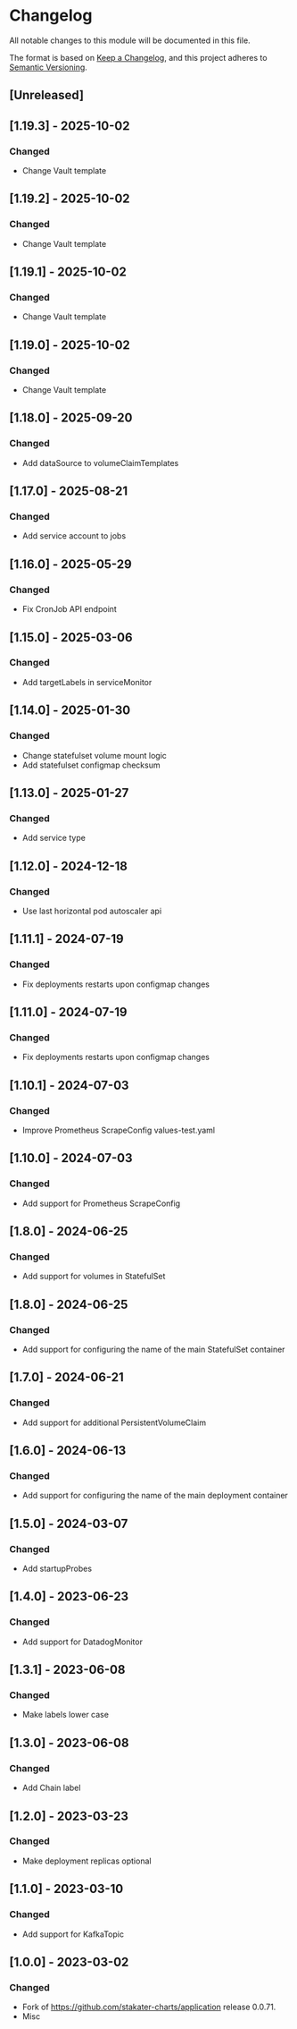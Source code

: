# Changelog

All notable changes to this module will be documented in this file.

The format is based on [Keep a Changelog](https://keepachangelog.com/en/1.0.0/),
and this project adheres to [Semantic Versioning](https://semver.org/spec/v2.0.0.html).

## [Unreleased]

## [1.19.3] - 2025-10-02
### Changed
- Change Vault template

## [1.19.2] - 2025-10-02
### Changed
- Change Vault template

## [1.19.1] - 2025-10-02
### Changed
- Change Vault template

## [1.19.0] - 2025-10-02
### Changed
- Change Vault template

## [1.18.0] - 2025-09-20
### Changed
- Add dataSource to volumeClaimTemplates

## [1.17.0] - 2025-08-21
### Changed
- Add service account to jobs

## [1.16.0] - 2025-05-29
### Changed
- Fix CronJob API endpoint

## [1.15.0] - 2025-03-06
### Changed
- Add targetLabels in serviceMonitor

## [1.14.0] - 2025-01-30
### Changed
- Change statefulset volume mount logic
- Add statefulset configmap checksum

## [1.13.0] - 2025-01-27
### Changed
- Add service type

## [1.12.0] - 2024-12-18
### Changed
- Use last horizontal pod autoscaler api

## [1.11.1] - 2024-07-19
### Changed
- Fix deployments restarts upon configmap changes

## [1.11.0] - 2024-07-19
### Changed
- Fix deployments restarts upon configmap changes

## [1.10.1] - 2024-07-03
### Changed
- Improve Prometheus ScrapeConfig values-test.yaml

## [1.10.0] - 2024-07-03
### Changed
- Add support for Prometheus ScrapeConfig

## [1.8.0] - 2024-06-25
### Changed
- Add support for volumes in StatefulSet

## [1.8.0] - 2024-06-25
### Changed
- Add support for configuring the name of the main StatefulSet container

## [1.7.0] - 2024-06-21
### Changed
- Add support for additional PersistentVolumeClaim

## [1.6.0] - 2024-06-13
### Changed
- Add support for configuring the name of the main deployment container

## [1.5.0] - 2024-03-07
### Changed
- Add startupProbes

## [1.4.0] - 2023-06-23
### Changed
- Add support for DatadogMonitor

## [1.3.1] - 2023-06-08
### Changed
- Make labels lower case

## [1.3.0] - 2023-06-08
### Changed
- Add Chain label

## [1.2.0] - 2023-03-23
### Changed
- Make deployment replicas optional

## [1.1.0] - 2023-03-10
### Changed
- Add support for KafkaTopic

## [1.0.0] - 2023-03-02
### Changed
- Fork of https://github.com/stakater-charts/application release 0.0.71.
- Misc
